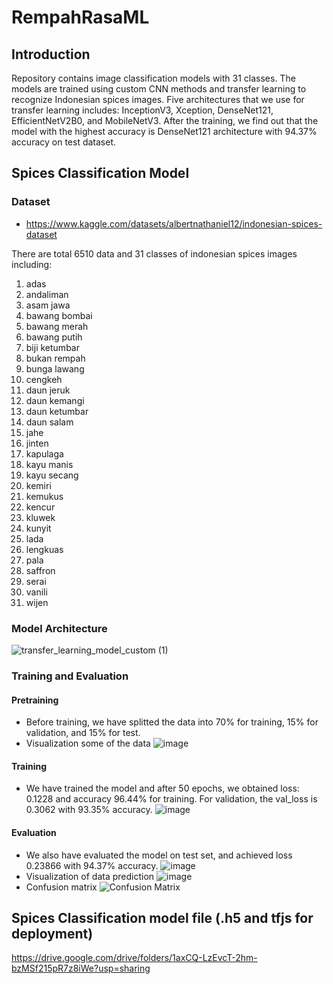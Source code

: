 # RempahRasaML

## Introduction
Repository contains image classification models with 31 classes. The models are trained using custom CNN methods and transfer learning to recognize Indonesian spices images. Five architectures that we use for transfer learning includes: InceptionV3, Xception, DenseNet121, EfficientNetV2B0, and MobileNetV3. After the training, we find out that the model with the highest accuracy is DenseNet121 architecture with 94.37% accuracy on test dataset.

## Spices Classification Model
### Dataset
- https://www.kaggle.com/datasets/albertnathaniel12/indonesian-spices-dataset

There are total 6510 data and 31 classes of indonesian spices images including:
1. adas
2. andaliman
3. asam jawa
4. bawang bombai
5. bawang merah
6. bawang putih
7. biji ketumbar
8. bukan rempah
9. bunga lawang
10. cengkeh
11. daun jeruk
12. daun kemangi
13. daun ketumbar
14. daun salam
15. jahe
16. jinten
17. kapulaga
18. kayu manis
19. kayu secang
20. kemiri
21. kemukus
22. kencur
23. kluwek
24. kunyit
25. lada
26. lengkuas
27. pala
28. saffron
29. serai
30. vanili
31. wijen

### Model Architecture
![transfer_learning_model_custom (1)](https://github.com/RempahRasa/RempahRasaML/assets/127374698/9e78d713-2d41-4f57-98fa-7a06cdcaa9d4)

### Training and Evaluation
#### Pretraining
- Before training, we have splitted the data into 70% for training, 15% for validation, and 15% for test.
- Visualization some of the data
  ![image](https://github.com/RempahRasa/RempahRasaML/assets/127374698/74229711-d54b-4f28-825e-3e078d5cb85d)

#### Training
- We have trained the model and after 50 epochs, we obtained loss: 0.1228 and accuracy 96.44% for training. For validation, the val_loss is 0.3062 with 93.35% accuracy.
  ![image](https://github.com/RempahRasa/RempahRasaML/assets/127374698/cfa62683-a54e-43be-9859-344d0a273d64)

#### Evaluation
- We also have evaluated the model on test set, and achieved loss 0.23866 with 94.37% accuracy.
  ![image](https://github.com/RempahRasa/RempahRasaML/assets/127374698/2249f8fb-e6d3-449f-ae0e-fa6e880008fd)
- Visualization of data prediction
  ![image](https://github.com/RempahRasa/RempahRasaML/assets/127374698/0f8577b2-dbc1-45d4-915a-5c50e4af5e7b)
- Confusion matrix
  ![Confusion Matrix](https://github.com/RempahRasa/RempahRasaML/assets/142523228/24b79d16-ecc4-4944-a3f0-8fdb66b36275)


## Spices Classification model file (.h5 and tfjs for deployment)
https://drive.google.com/drive/folders/1axCQ-LzEvcT-2hm-bzMSf215pR7z8iWe?usp=sharing
